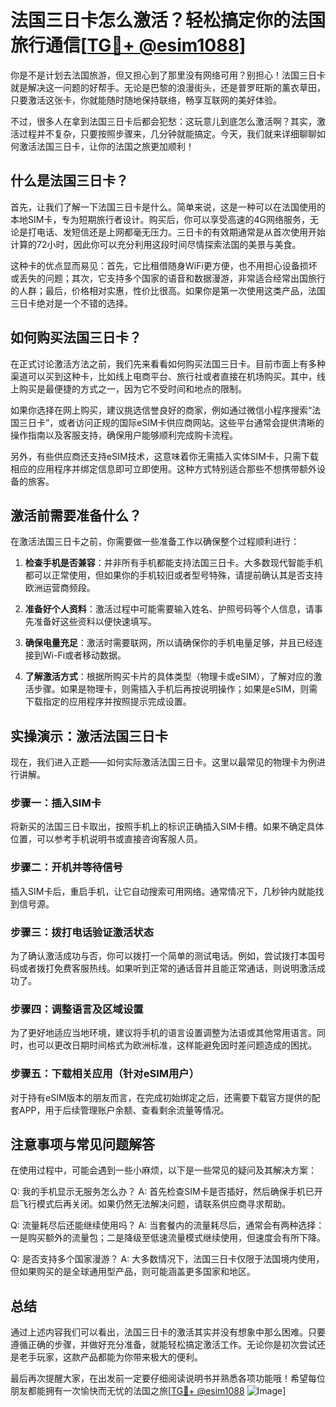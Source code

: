 # 法国三日卡怎么激活？轻松搞定你的法国旅行通信[[TG💪+ @esim1088](https://t.me/s/esim1088)]

你是不是计划去法国旅游，但又担心到了那里没有网络可用？别担心！法国三日卡就是解决这一问题的好帮手。无论是巴黎的浪漫街头，还是普罗旺斯的薰衣草田，只要激活这张卡，你就能随时随地保持联络，畅享互联网的美好体验。

不过，很多人在拿到法国三日卡后都会犯愁：这玩意儿到底怎么激活啊？其实，激活过程并不复杂，只要按照步骤来，几分钟就能搞定。今天，我们就来详细聊聊如何激活法国三日卡，让你的法国之旅更加顺利！

## 什么是法国三日卡？

首先，让我们了解一下法国三日卡是什么。简单来说，这是一种可以在法国使用的本地SIM卡，专为短期旅行者设计。购买后，你可以享受高速的4G网络服务，无论是打电话、发短信还是上网都毫无压力。三日卡的有效期通常是从首次使用开始计算的72小时，因此你可以充分利用这段时间尽情探索法国的美景与美食。

这种卡的优点显而易见：首先，它比租借随身WiFi更方便，也不用担心设备损坏或丢失的问题；其次，它支持多个国家的语音和数据漫游，非常适合经常出国旅行的人群；最后，价格相对实惠，性价比很高。如果你是第一次使用这类产品，法国三日卡绝对是一个不错的选择。

## 如何购买法国三日卡？

在正式讨论激活方法之前，我们先来看看如何购买法国三日卡。目前市面上有多种渠道可以买到这种卡，比如线上电商平台、旅行社或者直接在机场购买。其中，线上购买是最便捷的方式之一，因为它不受时间和地点的限制。

如果你选择在网上购买，建议挑选信誉良好的商家，例如通过微信小程序搜索“法国三日卡”，或者访问正规的国际eSIM卡供应商网站。这些平台通常会提供清晰的操作指南以及客服支持，确保用户能够顺利完成购卡流程。

另外，有些供应商还支持eSIM技术，这意味着你无需插入实体SIM卡，只需下载相应的应用程序并绑定信息即可立即使用。这种方式特别适合那些不想携带额外设备的旅客。

## 激活前需要准备什么？

在激活法国三日卡之前，你需要做一些准备工作以确保整个过程顺利进行：

1. **检查手机是否兼容**：并非所有手机都能支持法国三日卡。大多数现代智能手机都可以正常使用，但如果你的手机较旧或者型号特殊，请提前确认其是否支持欧洲运营商频段。
   
2. **准备好个人资料**：激活过程中可能需要输入姓名、护照号码等个人信息，请事先准备好这些资料以便快速填写。

3. **确保电量充足**：激活时需要联网，所以请确保你的手机电量足够，并且已经连接到Wi-Fi或者移动数据。

4. **了解激活方式**：根据所购买卡片的具体类型（物理卡或eSIM），了解对应的激活步骤。如果是物理卡，则需插入手机后再按说明操作；如果是eSIM，则需下载指定的应用程序并按照提示完成设置。

## 实操演示：激活法国三日卡

现在，我们进入正题——如何实际激活法国三日卡。这里以最常见的物理卡为例进行讲解。

### 步骤一：插入SIM卡
将新买的法国三日卡取出，按照手机上的标识正确插入SIM卡槽。如果不确定具体位置，可以参考手机说明书或直接咨询客服人员。

### 步骤二：开机并等待信号
插入SIM卡后，重启手机，让它自动搜索可用网络。通常情况下，几秒钟内就能找到信号源。

### 步骤三：拨打电话验证激活状态
为了确认激活成功与否，你可以拨打一个简单的测试电话。例如，尝试拨打本国号码或者拨打免费客服热线。如果听到正常的通话音并且能正常通话，则说明激活成功了。

### 步骤四：调整语言及区域设置
为了更好地适应当地环境，建议将手机的语言设置调整为法语或其他常用语言。同时，也可以更改日期时间格式为欧洲标准，这样能避免因时差问题造成的困扰。

### 步骤五：下载相关应用（针对eSIM用户）
对于持有eSIM版本的朋友而言，在完成初始绑定之后，还需要下载官方提供的配套APP，用于后续管理账户余额、查看剩余流量等情况。

## 注意事项与常见问题解答

在使用过程中，可能会遇到一些小麻烦，以下是一些常见的疑问及其解决方案：

Q: 我的手机显示无服务怎么办？
A: 首先检查SIM卡是否插好，然后确保手机已开启飞行模式后再关闭。如果仍然无法解决问题，请联系供应商寻求帮助。

Q: 流量耗尽后还能继续使用吗？
A: 当套餐内的流量耗尽后，通常会有两种选择：一是购买额外的流量包；二是降级至低速流量模式继续使用，但速度会有所下降。

Q: 是否支持多个国家漫游？
A: 大多数情况下，法国三日卡仅限于法国境内使用，但如果购买的是全球通用型产品，则可能涵盖更多国家和地区。

## 总结

通过上述内容我们可以看出，法国三日卡的激活其实并没有想象中那么困难。只要遵循正确的步骤，并做好充分准备，就能轻松搞定激活工作。无论你是初次尝试还是老手玩家，这款产品都能为你带来极大的便利。

最后再次提醒大家，在出发前一定要仔细阅读说明书并熟悉各项功能哦！希望每位朋友都能拥有一次愉快而无忧的法国之旅[[TG💪+ @esim1088](https://t.me/s/esim1088) ![Image](https://i.postimg.cc/4NQfJmqS/Snipaste-2025-05-13-00-14-12.png)]